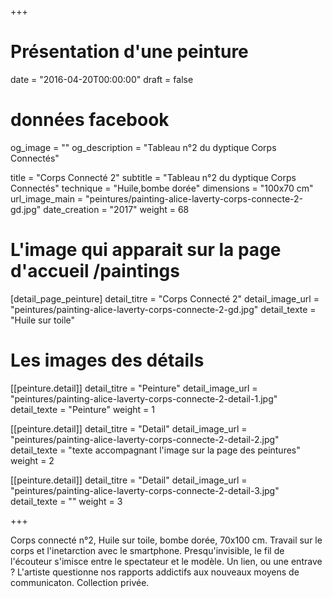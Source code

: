 +++
# Présentation d'une peinture
date = "2016-04-20T00:00:00"
draft = false

# données facebook
og_image = ""
og_description = "Tableau n°2 du dyptique Corps Connectés"

title = "Corps Connecté 2"
subtitle = "Tableau n°2 du dyptique Corps Connectés"
technique = "Huile,bombe dorée"
dimensions = "100x70 cm"
url_image_main = "peintures/painting-alice-laverty-corps-connecte-2-gd.jpg"
date_creation = "2017"
weight = 68

# L'image qui apparait sur la page d'accueil /paintings
[detail_page_peinture]
detail_titre = "Corps Connecté 2"
detail_image_url = "peintures/painting-alice-laverty-corps-connecte-2-gd.jpg"
detail_texte = "Huile sur toile"

# Les images des détails
[[peinture.detail]]
detail_titre = "Peinture"
detail_image_url = "peintures/painting-alice-laverty-corps-connecte-2-detail-1.jpg"
detail_texte = "Peinture"
weight = 1

[[peinture.detail]]
detail_titre = "Detail"
detail_image_url = "peintures/painting-alice-laverty-corps-connecte-2-detail-2.jpg"
detail_texte = "texte accompagnant l'image sur la page des peintures"
weight = 2

[[peinture.detail]]
detail_titre = "Detail"
detail_image_url = "peintures/painting-alice-laverty-corps-connecte-2-detail-3.jpg"
detail_texte = ""
weight = 3

+++

Corps connecté n°2, Huile sur toile, bombe dorée, 70x100 cm. Travail sur le corps et l'inetarction avec le smartphone. Presqu'invisible, le fil de l'écouteur s'imisce entre le spectateur et le modèle. Un lien, ou une entrave ? L'artiste questionne nos rapports addictifs aux nouveaux moyens de communicaton.
Collection privée.
